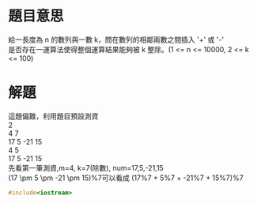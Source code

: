 # 題目意思<br>
給一長度為 n 的數列與一數 k，問在數列的相鄰兩數之間插入 '+' 或 '-'
<br>是否存在一運算法使得整個運算結果能夠被 k 整除。(1 <= n <= 10000, 2 <= k <= 100)
# 解題<br>
這題偏難，利用題目預設測資 
<br>2
<br>4 7
<br>17 5 -21 15
<br>4 5
<br>17 5 -21 15
<br>先看第一筆測資,m=4, k=7(除數), num=17,5,-21,15
<br>(17 \pm 5 \pm -21 \pm 15)%7可以看成 (17%7 + 5%7 + -21%7 + 15%7)%7
```cpp
#include<iostream>
```